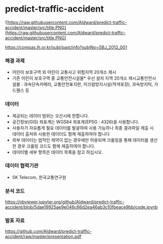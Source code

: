 # predict-traffic-accident

![https://raw.githubusercontent.com/AIdward/predict-traffic-accident/master/src/title.PNG](https://raw.githubusercontent.com/AIdward/predict-traffic-accident/master/src/title.PNG)

https://compas.lh.or.kr/subj/past/info?subjNo=SBJ_2012_001

### **해결 과제**

- 어린이 보호구역 외 어린이 교통사고 위험지역 20개소 제시
- 기존 어린이 보호구역 중 교통안전시설물* 우선 설치 지역 20개소 제시교통안전시설물 : 과속단속카메라, 교통안전표지판, 미끄럼방지시설(적색포장), 과속방지턱, 가드휀스 등

### 데이터

- 제공되는 데이터 범위는 오산시에 한합니다.
- 공간정보(GIS) 좌표계는 WGS84 좌표계(EPSG : 4326)을 사용합니다.
- 사용자가 자유롭게 필요 데이터를 발굴하여 사용 가능하나 최종 결과파일 제출 시 데이터 출처와 사용한 데이터도 함께 제출하여야 합니다
- 외부 데이터는 법적인 제약이 없는 경우에만 허용되며 크롤링을 통해 데이터를 생산 한 경우 크롤링 코드도 함께 제출하여야 합니다.
- 데이터별 세부 항목은 데이터 목록을 참고 하십시오.

### **데이터 협력기관**

- SK Telecom, 한국교통연구원

### 분석 코드

https://nbviewer.jupyter.org/github/AIdward/predict-traffic-accident/blob/5dae19925ae9e046c66d2ea46ab3c10fbeace9bb/code.ipynb

### 발표 자료

https://github.com/AIdward/predict-traffic-accident/raw/master/presentation.pdf

